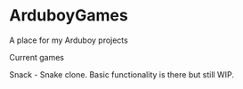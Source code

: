 # ArduboyGames
A place for my Arduboy projects

Current games

Snack - Snake clone. Basic functionality is there but still WIP.
